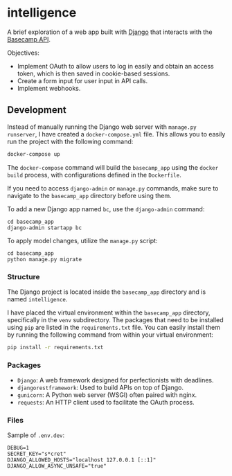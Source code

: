 # intelligence

A brief exploration of a web app built with [Django](https://www.djangoproject.com/) that interacts with the [Basecamp API](https://github.com/basecamp/bc3-api).

Objectives:
* Implement OAuth to allow users to log in easily and obtain an access token, which is then saved in cookie-based sessions.
* Create a form input for user input in API calls.
* Implement webhooks.

## Development

Instead of manually running the Django web server with `manage.py runserver`, I have created a `docker-compose.yml` file.
This allows you to easily run the project with the following command:

```bash
docker-compose up
```

The `docker-compose` command will build the `basecamp_app` using the `docker build` process,
with configurations defined in the `Dockerfile`.

If you need to access `django-admin` or `manage.py` commands, make sure to navigate to the `basecamp_app` directory
before using them.

To add a new Django app named `bc`, use the `django-admin` command:
```shell
cd basecamp_app
django-admin startapp bc
```
To apply model changes, utilize the `manage.py` script:
```shell
cd basecamp_app
python manage.py migrate
```

### Structure

The Django project is located inside the `basecamp_app` directory and is named `intelligence`.

I have placed the virtual environment within the `basecamp_app` directory, specifically in the `venv` subdirectory.
The packages that need to be installed using `pip` are listed in the `requirements.txt` file.
You can easily install them by running the following command from within your virtual environment:

```bash
pip install -r requirements.txt
```

### Packages

* `Django`: A web framework designed for perfectionists with deadlines.
* `djangorestframework`: Used to build APIs on top of Django.
* `gunicorn`: A Python web server (WSGI) often paired with nginx.
* `requests`: An HTTP client used to facilitate the OAuth process.

### Files

Sample of `.env.dev`:
```
DEBUG=1
SECRET_KEY="s*cret"
DJANGO_ALLOWED_HOSTS="localhost 127.0.0.1 [::1]"
DJANGO_ALLOW_ASYNC_UNSAFE="true"
```
